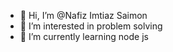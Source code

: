 - 👋 Hi, I’m @Nafiz Imtiaz Saimon
- 👀 I’m interested in problem solving
- 🌱 I’m currently learning node js
